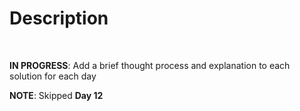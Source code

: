 <!DOCTYPE html>
<html>
  <!-- Title Begins --!>
  <head>
    <h1>Description</h1>
  </head>
  <!-- Title Ends --!>
</br>
  <!-- Body 1 Begins --!>
  <body>
    <p><b>IN PROGRESS</b>: Add a brief thought process and explanation to each solution for each day</p>
    <p><b>NOTE</b>: Skipped <b>Day 12</b></p>
  </body>
  <!-- Body 2 Ends --!>
</html>
